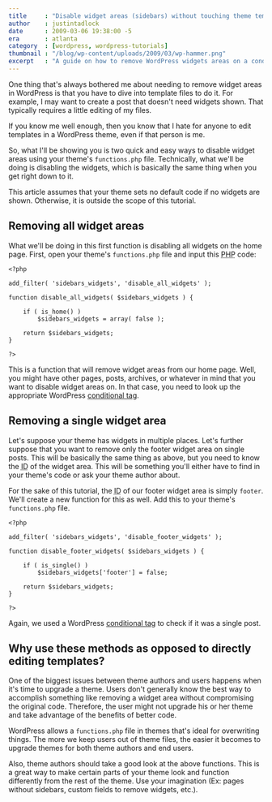```yaml
---
title     : "Disable widget areas (sidebars) without touching theme templates"
author    : justintadlock
date      : 2009-03-06 19:38:00 -5
era       : atlanta
category  : [wordpress, wordpress-tutorials]
thumbnail : "/blog/wp-content/uploads/2009/03/wp-hammer.png"
excerpt   : "A guide on how to remove WordPress widgets areas on a conditional basis with sacrificing the original theme code. "
---
```


One thing that's always bothered me about needing to remove widget areas in WordPress is that you have to dive into template files to do it.  For example, I may want to create a post that doesn't need widgets shown.  That typically requires a little editing of my files.

If you know me well enough, then you know that I hate for anyone to edit templates in a WordPress theme, even if that person is me.

So, what I'll be showing you is two quick and easy ways to disable widget areas using your theme's <code>functions.php</code> file.  Technically, what we'll be doing is disabling the widgets, which is basically the same thing when you get right down to it.

This article assumes that your theme sets no default code if no widgets are shown.  Otherwise, it is outside the scope of this tutorial.

## Removing all widget areas

What we'll be doing in this first function is disabling all widgets on the home page.  First, open your theme's <code>functions.php</code> file and input this <acronym title="Hypertext Preprocessor">PHP</acronym> code:

<pre><code>&lt;?php

add_filter( 'sidebars_widgets', 'disable_all_widgets' );

function disable_all_widgets( $sidebars_widgets ) {

	if ( is_home() )
		$sidebars_widgets = array( false );

	return $sidebars_widgets;
}

?&gt;</code></pre>

This is a function that will remove widget areas from our home page.  Well, you might have other pages, posts, archives, or whatever in mind that you want to disable widget areas on.  In that case, you need to look up the appropriate WordPress <a href="http://codex.wordpress.org/Conditional_Tags" title="WordPress conditional tags">conditional tag</a>.

## Removing a single widget area

Let's suppose your theme has widgets in multiple places.  Let's further suppose that you want to remove only the footer widget area on single posts.  This will be basically the same thing as above, but you need to know the <acronym title="Identification">ID</acronym> of the widget area.  This will be something you'll either have to find in your theme's code or ask your theme author about.

For the sake of this tutorial, the <acronym title="Identification">ID</acronym> of our footer widget area is simply <code>footer</code>.  We'll create a new function for this as well.  Add this to your theme's <code>functions.php</code> file.

<pre><code>&lt;?php

add_filter( 'sidebars_widgets', 'disable_footer_widgets' );

function disable_footer_widgets( $sidebars_widgets ) {

	if ( is_single() )
		$sidebars_widgets['footer'] = false;

	return $sidebars_widgets;
}

?&gt;</code></pre>

Again, we used a WordPress <a href="http://codex.wordpress.org/Conditional_Tags" title="WordPress conditional tags">conditional tag</a> to check if it was a single post.

## Why use these methods as opposed to directly editing templates?

One of the biggest issues between theme authors and users happens when it's time to upgrade a theme.  Users don't generally know the best way to accomplish something like removing a widget area without compromising the original code.  Therefore, the user might not upgrade his or her theme and take advantage of the benefits of better code.

WordPress allows a <code>functions.php</code> file in themes that's ideal for overwriting things.  The more we keep users out of theme files, the easier it becomes to upgrade themes for both theme authors and end users.

Also, theme authors should take a good look at the above functions.  This is a great way to make certain parts of your theme look and function differently from the rest of the theme.  Use your imagination (Ex: pages without sidebars, custom fields to remove widgets, etc.).
